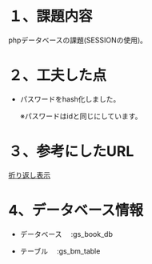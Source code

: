 # １、課題内容

phpデータベースの課題(SESSIONの使用)。

# ２、工夫した点

- パスワードをhash化しました。

  ※パスワードはidと同じにしています。

# ３、参考にしたURL

[折り返し表示](https://qiita.com/gcyata/items/353658a7bdc1e7395337)

# 4、データベース情報

- データベース　 :gs_book_db

- テーブル　    :gs_bm_table
